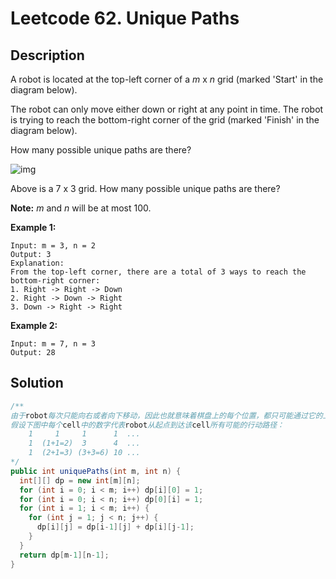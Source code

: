 # Leetcode 62. Unique Paths

## Description

A robot is located at the top-left corner of a *m* x *n* grid (marked 'Start' in the diagram below).

The robot can only move either down or right at any point in time. The robot is trying to reach the bottom-right corner of the grid (marked 'Finish' in the diagram below).

How many possible unique paths are there?

![img](https://assets.leetcode.com/uploads/2018/10/22/robot_maze.png)

Above is a 7 x 3 grid. How many possible unique paths are there?

**Note:** *m* and *n* will be at most 100.

**Example 1:**

```
Input: m = 3, n = 2
Output: 3
Explanation:
From the top-left corner, there are a total of 3 ways to reach the bottom-right corner:
1. Right -> Right -> Down
2. Right -> Down -> Right
3. Down -> Right -> Right
```

**Example 2:**

```
Input: m = 7, n = 3
Output: 28
```

## Solution

```java
/**
由于robot每次只能向右或者向下移动，因此也就意味着棋盘上的每个位置，都只可能通过它的上方或左侧的格子到达。
假设下图中每个cell中的数字代表robot从起点到达该cell所有可能的行动路径：
    1     1     1      1  ...
    1  (1+1=2)  3      4  ...
    1  (2+1=3) (3+3=6) 10 ... 
*/
public int uniquePaths(int m, int n) {
  int[][] dp = new int[m][n];
  for (int i = 0; i < m; i++) dp[i][0] = 1;
  for (int i = 0; i < n; i++) dp[0][i] = 1;
  for (int i = 1; i < m; i++) {
    for (int j = 1; j < n; j++) {
      dp[i][j] = dp[i-1][j] + dp[i][j-1];
    }
  }
  return dp[m-1][n-1];
}
```

